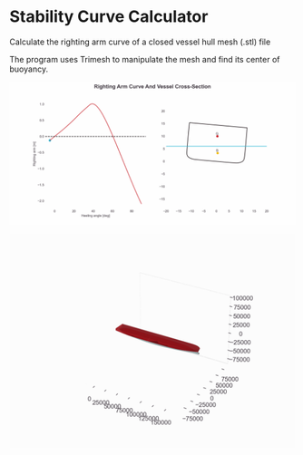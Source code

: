 # Stability Curve Calculator

Calculate the righting arm curve of a closed vessel hull mesh (.stl) file

The program uses Trimesh to manipulate the mesh and find its center of buoyancy.

![](https://github.com/Marijnpf/StabilityCurve/blob/main/data/stability%20curve.gif)

![](https://github.com/Marijnpf/StabilityCurve/blob/main/data/3d%20animation.gif)
